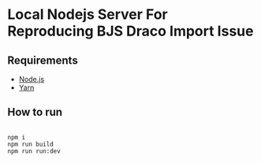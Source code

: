 # Local Nodejs Server For Reproducing BJS Draco Import Issue

## Requirements

- [Node.js](https://nodejs.org/en/)
- [Yarn](https://yarnpkg.com/en/docs/install)

## How to run

```

npm i
npm run build
npm run run:dev
```
